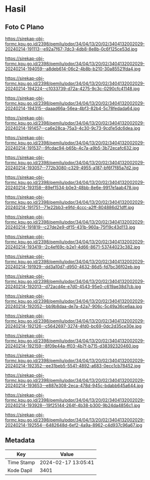 # Hasil

## Foto C Plano

https://sirekap-obj-formc.kpu.go.id/2398/pemilu/pdpr/34/04/13/20/02/3404132002029-20240214-191113--e92a7f67-7dc3-4db8-8e8b-0c6f125ce53d.jpg

https://sirekap-obj-formc.kpu.go.id/2398/pemilu/pdpr/34/04/13/20/02/3404132002029-20240214-194059--a8deb614-06c2-4b8b-b210-30a85521fda4.jpg

https://sirekap-obj-formc.kpu.go.id/2398/pemilu/pdpr/34/04/13/20/02/3404132002029-20240214-194224--c1033739-d72a-4275-9c3c-0290cfc41148.jpg

https://sirekap-obj-formc.kpu.go.id/2398/pemilu/pdpr/34/04/13/20/02/3404132002029-20240214-194315--daaad66a-56ea-4bf3-82b4-5c78fedada64.jpg

https://sirekap-obj-formc.kpu.go.id/2398/pemilu/pdpr/34/04/13/20/02/3404132002029-20240214-191457--ca6e28ca-75a3-4c30-9c73-9cd1e5dc6dea.jpg

https://sirekap-obj-formc.kpu.go.id/2398/pemilu/pdpr/34/04/13/20/02/3404132002029-20240214-191537--9fcdac94-b65b-4c7a-a9b5-3b72ecafc632.jpg

https://sirekap-obj-formc.kpu.go.id/2398/pemilu/pdpr/34/04/13/20/02/3404132002029-20240214-193057--772b3080-c329-4955-a187-bf6f7f85a7d2.jpg

https://sirekap-obj-formc.kpu.go.id/2398/pemilu/pdpr/34/04/13/20/02/3404132002029-20240214-193158--89ef1534-b0e3-48bb-8e6e-9917e1aab478.jpg

https://sirekap-obj-formc.kpu.go.id/2398/pemilu/pdpr/34/04/13/20/02/3404132002029-20240214-191751--71e22bb3-e9fd-4ccc-a2ff-804886d21dff.jpg

https://sirekap-obj-formc.kpu.go.id/2398/pemilu/pdpr/34/04/13/20/02/3404132002029-20240214-191819--c27de2e9-df15-431b-960a-75f19c43d113.jpg

https://sirekap-obj-formc.kpu.go.id/2398/pemilu/pdpr/34/04/13/20/02/3404132002029-20240214-193419--2c4ef69c-b2e1-4d66-8671-53744023c382.jpg

https://sirekap-obj-formc.kpu.go.id/2398/pemilu/pdpr/34/04/13/20/02/3404132002029-20240214-191929--dd3a10d7-d950-4632-86d5-fd7bc36f02eb.jpg

https://sirekap-obj-formc.kpu.go.id/2398/pemilu/pdpr/34/04/13/20/02/3404132002029-20240214-192013--d72acd4e-e7d0-4543-95e0-c619ae38d7cb.jpg

https://sirekap-obj-formc.kpu.go.id/2398/pemilu/pdpr/34/04/13/20/02/3404132002029-20240214-192052--bb9b8daa-de7a-42a7-906c-5c49a36ce6aa.jpg

https://sirekap-obj-formc.kpu.go.id/2398/pemilu/pdpr/34/04/13/20/02/3404132002029-20240214-192126--c5642697-3274-4fd0-bc69-0dc2d35ce30e.jpg

https://sirekap-obj-formc.kpu.go.id/2398/pemilu/pdpr/34/04/13/20/02/3404132002029-20240214-192159--8f09e44a-ff03-4b7f-b715-d38392320460.jpg

https://sirekap-obj-formc.kpu.go.id/2398/pemilu/pdpr/34/04/13/20/02/3404132002029-20240214-192352--ee31beb5-5541-4892-a683-0ecc1cb78452.jpg

https://sirekap-obj-formc.kpu.go.id/2398/pemilu/pdpr/34/04/13/20/02/3404132002029-20240214-193653--e887e308-2eca-478d-945c-bdabb645a644.jpg

https://sirekap-obj-formc.kpu.go.id/2398/pemilu/pdpr/34/04/13/20/02/3404132002029-20240214-193928--19f25144-264f-4b38-b300-9b24da4856c1.jpg

https://sirekap-obj-formc.kpu.go.id/2398/pemilu/pdpr/34/04/13/20/02/3404132002029-20240214-192554--6482648d-6ef2-4a9a-8962-c4d937c96a67.jpg


## Metadata

| Key        | Value               |
| ---------- | ------------------- |
| Time Stamp | 2024-02-17 13:05:41 |
| Kode Dapil | 3401                |



